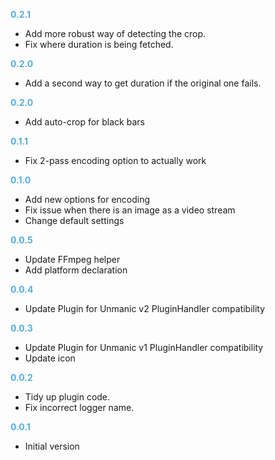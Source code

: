 **<span style="color:#56adda">0.2.1</span>**
- Add more robust way of detecting the crop.
- Fix where duration is being fetched.

**<span style="color:#56adda">0.2.0</span>**
- Add a second way to get duration if the original one fails.

**<span style="color:#56adda">0.2.0</span>**
- Add auto-crop for black bars

**<span style="color:#56adda">0.1.1</span>**
- Fix 2-pass encoding option to actually work

**<span style="color:#56adda">0.1.0</span>**
- Add new options for encoding
- Fix issue when there is an image as a video stream
- Change default settings

**<span style="color:#56adda">0.0.5</span>**
- Update FFmpeg helper
- Add platform declaration

**<span style="color:#56adda">0.0.4</span>**
- Update Plugin for Unmanic v2 PluginHandler compatibility

**<span style="color:#56adda">0.0.3</span>**
- Update Plugin for Unmanic v1 PluginHandler compatibility
- Update icon

**<span style="color:#56adda">0.0.2</span>**
- Tidy up plugin code.
- Fix incorrect logger name.

**<span style="color:#56adda">0.0.1</span>**
- Initial version
